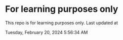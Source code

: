 # For learning purposes only
This repo is for learning purposes only.
Last updated at

Tuesday, February 20, 2024 5:56:34 AM

